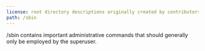 ```yaml
---
license: root directory descriptions originally created by contributors to the Ubuntu documentation wiki and based on https://help.ubuntu.com/community/LinuxFilesystemTreeOverview.
path: /sbin
---
```


/sbin contains important administrative commands that should generally only be employed by the superuser.